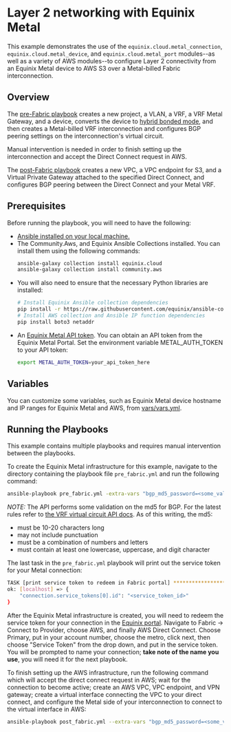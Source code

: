 # Layer 2 networking with Equinix Metal

This example demonstrates the use of the `equinix.cloud.metal_connection`, `equinix.cloud.metal_device`, and `equinix.cloud.metal_port` modules--as well as a variety of AWS modules--to configure Layer 2 connectivity from an Equinix Metal device to AWS S3 over a Metal-billed Fabric interconnection.

## Overview

The [pre-Fabric playbook](pre_fabric.yml) creates a new project, a VLAN, a VRF, a VRF Metal Gateway, and a device, converts the device to [hybrid bonded mode](https://deploy.equinix.com/developers/docs/metal/layer2-networking/overview/#network-configuration-types), and then creates a Metal-billed VRF interconnection and configures BGP peering settings on the interconnection's virtual circuit.

Manual intervention is needed in order to finish setting up the interconnection and accept the Direct Connect request in AWS.

The [post-Fabric playbook](post_fabric.yml) creates a new VPC, a VPC endpoint for S3, and a Virtual Private Gateway attached to the specified Direct Connect, and configures BGP peering between the Direct Connect and your Metal VRF.

## Prerequisites

Before running the playbook, you will need to have the following:

- [Ansible installed on your local machine.](https://docs.ansible.com/ansible/latest/installation_guide/installation_distros.html)
- The Community.Aws, and Equinix Ansible Collections installed. You can install them using the following commands:
  ```bash
  ansible-galaxy collection install equinix.cloud
  ansible-galaxy collection install community.aws
  ```
- You will also need to ensure that the necessary Python libraries are installed:
  ```bash
  # Install Equinix Ansible collection dependencies
  pip install -r https://raw.githubusercontent.com/equinix/ansible-collection-equinix/v0.11.1/requirements.txt
  # Install AWS collection and Ansible IP function dependencies
  pip install boto3 netaddr
  ```
- An [Equinix Metal API token](https://deploy.equinix.com/developers/docs/metal/identity-access-management/api-keys/). You can obtain an API token from the Equinix Metal Portal. Set the environment variable METAL_AUTH_TOKEN to your API token:
  ```bash
  export METAL_AUTH_TOKEN=your_api_token_here
  ```

## Variables

You can customize some variables, such as Equinix Metal device hostname and IP ranges for Equinix Metal and AWS, from [vars/vars.yml](vars/vars.yml).

## Running the Playbooks

This example contains multiple playbooks and requires manual intervention between the playbooks.

To create the Equinix Metal infrastructure for this example, navigate to the directory containing the playbook file `pre_fabric.yml` and run the following command:

```bash
ansible-playbook pre_fabric.yml -extra-vars "bgp_md5_password=<some_value>"
```

*NOTE:* The API performs some validation on the md5 for BGP.  For the latest rules refer to [the VRF virtual circuit API docs](https://deploy.equinix.com/developers/api/metal/#tag/Interconnections/operation/updateVirtualCircuit). As of this writing, the md5:
* must be 10-20 characters long
* may not include punctuation
* must be a combination of numbers and letters
* must contain at least one lowercase, uppercase, and digit character

The last task in the `pre_fabric.yml` playbook will print out the service token for your Metal connection:

```bash
TASK [print service token to redeem in Fabric portal] **************************************************************************
ok: [localhost] => {
    "connection.service_tokens[0].id": "<service_token_id>"
}
```

After the Equinix Metal infrastructure is created, you will need to redeem the service token for your connection in the [Equinix portal](https://portal.equinix.com). Navigate to Fabric -> Connect to Provider, choose AWS, and finally AWS Direct Connect. Choose Primary, put in your account number, choose the metro, click next, then choose "Service Token" from the drop down, and put in the service token.  You will be prompted to name your connection; **take note of the name you use**, you will need it for the next playbook.

To finish setting up the AWS infrastructure, run the following command which will accept the direct connect request in AWS; wait for the connection to become active; create an AWS VPC, VPC endpoint, and VPN gateway; create a virtual interface connecting the VPC to your direct connect, and configure the Metal side of your interconnection to connect to the virtual interface in AWS:

```bash
ansible-playbook post_fabric.yml --extra-vars "bgp_md5_password=<some_value>" --extra-vars "aws_connection_name=<your_direct_connect_name>"
```
